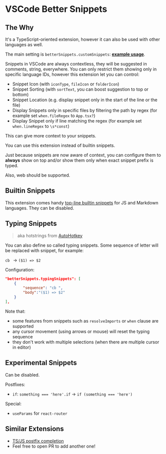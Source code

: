 # VSCode Better Snippets

## The Why

It's a TypeScript-oriented extension, however it can also be used with other languages as well.

The main setting is `betterSnippets.customSnippets`: **[example usage](./test/snippets.jsonc)**.

Snippets in VSCode are always contextless, they will be suggested in comments, string, everywhere. You can only restrict them showing only in specific language IDs, however this extension let you can control:

- Snippet Icon (with `iconType`, `fileIcon` or `folderIcon`)
- Snippet Sorting (with `sortText`, you can boost suggestion to top or bottom)
- Snippet Location (e.g. display snippet only in the start of the line or the file)
- Display Snippets only in specific files by filtering the path by regex (for example set `when.fileRegex` to `App.tsx?`)
- Display Snippet only if line matching the regex (for example set `when.lineRegex` to `\s*const`)

This can give more context to your snippets.

You can use this extension instead of builtin snippets.

<!-- So, basically I just turned off snippet suggestion by setting `editor.suggest.showSnippets` to `false` and migrated all my snippets to this extension. -->

Just because snippets are now aware of context, you can configure them to **always** show on top and/or show them only when exact snippet prefix is typed.

Also, web should be supported.

## Builtin Snippets

This extension comes handy [top-line builtin snippets](src/builtinSnippets.ts) for JS and Markdown languages. They can be disabled.

## Typing Snippets

> aka hotstrings from [AutoHotkey](https://www.autohotkey.com/)

You can also define so called typing snippets. Some sequence of letter will be replaced with snippet, for example:

`cb ` -> `($1) => $2`

Configuration:

```json
"betterSnippets.typingSnippets": [
    {
        "sequence": "cb ",
        "body":"($1) => $2"
    }
],
```

Note that:

- some features from snippets such as `resolveImports` or `when` clause are supported
- any cursor movement (using arrows or mouse) will reset the typing sequence
- they don't work with multiple selections (when there are multiple cursor in editor)

## Experimental Snippets

Can be disabled.

Postfixes:

- `if`: `something === 'here'.if` -> `if (something === 'here')`

Special:

- `useParams` for `react-router`

## Similar Extensions

- [TS/JS postfix completion](https://marketplace.visualstudio.com/items?itemName=ipatalas.vscode-postfix-ts)
- Feel free to open PR to add another one!
